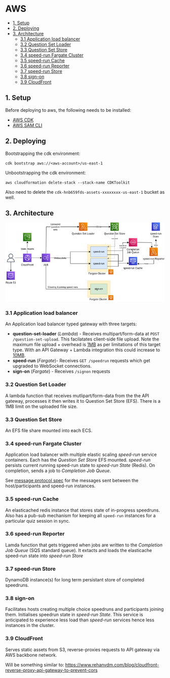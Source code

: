 # AWS
- [1. Setup](#1-setup)
- [2. Deploying](#2-deploying)
- [3. Architecture](#3-architecture)
  - [3.1 Application load balancer](#31-application-load-balancer)
  - [3.2 Question Set Loader](#32-question-set-loader)
  - [3.3 Question Set Store](#33-question-set-store)
  - [3.4 speed-run Fargate Cluster](#34-speed-run-fargate-cluster)
  - [3.5 speed-run Cache](#35-speed-run-cache)
  - [3.6 speed-run Reporter](#36-speed-run-reporter)
  - [3.7 speed-run Store](#37-speed-run-store)
  - [3.8 sign-on](#38-sign-on)
  - [3.9 CloudFront](#39-cloudfront)

## 1. Setup
Before deploying to aws, the following needs to be installed:
- [AWS CDK](https://docs.aws.amazon.com/cdk/v2/guide/getting_started.html#getting_started_install)
- [AWS SAM CLI](https://docs.aws.amazon.com/serverless-application-model/latest/developerguide/serverless-sam-cli-install-linux.html)


## 2. Deploying
Bootstrapping the cdk environment:
```
cdk bootstrap aws://<aws-account>/us-east-1
```
Unbootstrapping the cdk environment:
```
aws cloudformation delete-stack --stack-name CDKToolkit
```
Also need to delete the `cdk-hnb659fds-assets-xxxxxxxx-us-east-1` bucket as well.

## 3. Architecture
![AWS Architecture](./architecture-aws.drawio.png)

### 3.1 Application load balancer

An Application load balancer typed gateway with three targets:

- **question-set-loader** (*Lambda*) - Receives multipart/form-data at `POST /question-set-upload`. This facilatates client-side file upload. Note the maximum file upload + overhead is [1MB](https://docs.aws.amazon.com/elasticloadbalancing/latest/application/lambda-functions.html) as per limitations of this target type. With an API Gateway + Lambda integration this could increase to [10MB](https://docs.aws.amazon.com/apigateway/latest/developerguide/limits.html).
- **speed-run** (*Fargate*)- Receives `GET /speedrun` requests which get upgraded to WebSocket connections.
- **sign-on** (*Fargate*) - Receives `/signon` requests

### 3.2 Question Set Loader
A lambda function that receives mutlipart/form-data from the the API gateway, processes it then writes it to Question Set Store (EFS). There is a 1MB limit on the uploaded file size.

### 3.3 Question Set Store
An EFS file share mounted into each ECS.

### 3.4 speed-run Fargate Cluster
Application load balancer with multiple elastic scaling *speed-run* service containers. Each has the *Question Set Store* EFS mounted. *speed-run* persists current running speed-run state to *speed-run State* (Redis). On completion, sends a job to *Completion Job Queue*.

See [message protocol spec](docs/message-protocol.md) for the messages sent between the host/participants and speed-run instances.

### 3.5 speed-run Cache
An elasticached redis instance that stores state of in-progress speedruns. Also has a pub-sub mechanism for keeping all `speed-run` instances for a particular quiz session in sync.

### 3.6 speed-run Reporter
Lamda function that gets triggered when jobs are written to the *Completion Job Queue* (SQS standard queue). It extacts and loads the elasticache speed-run state into *speed-run Store*

### 3.7 speed-run Store
DynamoDB instance(s) for long term persistant store of completed speedruns.

### 3.8 sign-on
Facilitates hosts creating multiple choice speedruns and participants joining them. Initialises speedrun state in *speed-run State*. This service is anticipated to experience less load than *speed-run* services hence less instances in the cluster.

### 3.9 CloudFront
Serves static assets from S3, reverse-proxies requests to API gateway via AWS backbone network.

Will be something similar to: https://www.rehanvdm.com/blog/cloudfront-reverse-proxy-api-gateway-to-prevent-cors
